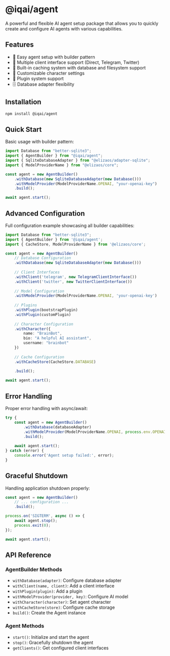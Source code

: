 # @iqai/agent

A powerful and flexible AI agent setup package that allows you to quickly create and configure AI agents with various capabilities.

## Features

- 🤖 Easy agent setup with builder pattern
- 🔌 Multiple client interface support (Direct, Telegram, Twitter)
- 💾 Built-in caching system with database and filesystem support
- 🔧 Customizable character settings
- 🧩 Plugin system support
- 🗄️ Database adapter flexibility

## Installation

```bash
npm install @iqai/agent
```

## Quick Start

Basic usage with builder pattern:

```typescript
import Database from "better-sqlite3";
import { AgentBuilder } from "@iqai/agent";
import { SqliteDatabaseAdapter } from "@elizaos/adapter-sqlite";
import { ModelProviderName } from "@elizaos/core";

const agent = new AgentBuilder()
	.withDatabase(new SqliteDatabaseAdapter(new Database()))
	.withModelProvider(ModelProviderName.OPENAI, "your-openai-key")
	.build();

await agent.start();
```

## Advanced Configuration

Full configuration example showcasing all builder capabilities:

```typescript
import Database from "better-sqlite3";
import { AgentBuilder } from '@iqai/agent';
import { CacheStore, ModelProviderName } from '@elizaos/core';

const agent = new AgentBuilder()
    // Database Configuration
    .withDatabase(new SqliteDatabaseAdapter(new Database()))
    
    // Client Interfaces
    .withClient('telegram', new TelegramClientInterface())
    .withClient('twitter', new TwitterClientInterface())
    
    // Model Configuration
    .withModelProvider(ModelProviderName.OPENAI, 'your-openai-key')
    
    // Plugins
    .withPlugin(bootstrapPlugin)
    .withPlugin(customPlugin)
    
    // Character Configuration
    .withCharacter({
        name: "BrainBot",
        bio: "A helpful AI assistant",
        username: "brainbot"
    })
    
    // Cache Configuration
    .withCacheStore(CacheStore.DATABASE)
    
    .build();

await agent.start();
```

## Error Handling

Proper error handling with async/await:

```typescript
try {
    const agent = new AgentBuilder()
        .withDatabase(databaseAdapter)
        .withModelProvider(ModelProviderName.OPENAI, process.env.OPENAI_API_KEY!)
        .build();
        
    await agent.start();
} catch (error) {
    console.error('Agent setup failed:', error);
}
```

## Graceful Shutdown

Handling application shutdown properly:

```typescript
const agent = new AgentBuilder()
    // ... configuration ...
    .build();

process.on('SIGTERM', async () => {
    await agent.stop();
    process.exit(0);
});

await agent.start();
```

## API Reference

### AgentBuilder Methods

- `withDatabase(adapter)`: Configure database adapter
- `withClient(name, client)`: Add a client interface
- `withPlugin(plugin)`: Add a plugin
- `withModelProvider(provider, key)`: Configure AI model
- `withCharacter(character)`: Set agent character
- `withCacheStore(store)`: Configure cache storage
- `build()`: Create the Agent instance

### Agent Methods

- `start()`: Initialize and start the agent
- `stop()`: Gracefully shutdown the agent
- `getClients()`: Get configured client interfaces
